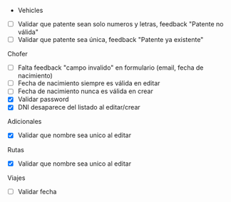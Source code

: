 - Vehicles
 - [ ] Validar que patente sean solo numeros y letras, feedback "Patente no válida"
 - [ ] Validar que patente sea única, feedback "Patente ya existente"

 Chofer
 - [ ] Falta feedback "campo invalido" en formulario (email, fecha de nacimiento) 
 - [ ] Fecha de nacimiento siempre es válida en editar
 - [ ] Fecha de nacimiento nunca es válida en crear
 - [x] Validar password
 - [x] DNI desaparece del listado al editar/crear

 Adicionales
  - [x] Validar que nombre sea unico al editar

  Rutas
  - [x] Validar que nombre sea unico al editar

  Viajes
  - [ ] Validar fecha
